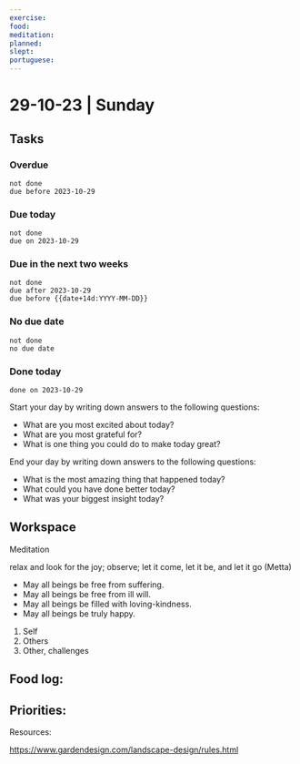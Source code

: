 ```yaml
---
exercise: 
food: 
meditation: 
planned: 
slept: 
portuguese:
---
```


# 29-10-23 | Sunday

## Tasks
### Overdue
```tasks
not done
due before 2023-10-29
```

### Due today
```tasks
not done
due on 2023-10-29
```

### Due in the next two weeks
```tasks
not done
due after 2023-10-29
due before {{date+14d:YYYY-MM-DD}}
```

### No due date
```tasks
not done
no due date
```

### Done today
```tasks
done on 2023-10-29
```


Start your day by writing down answers to the following questions:

- What are you most excited about today? 
- What are you most grateful for? 
- What is one thing you could do to make today great?  

End your day by writing down answers to the following questions: 

- What is the most amazing thing that happened today? 
- What could you have done better today? 
- What was your biggest insight today?

## Workspace

Meditation 

relax and look for the joy; observe; let it come, let it be, and let it go
(Metta)
-   May all beings be free from suffering.
-   May all beings be free from ill will.
-   May all beings be filled with loving-kindness.
-   May all beings be truly happy.

1. Self
2. Others
3. Other, challenges

Food log:
- 

Priorities:
- 

Resources:

https://www.gardendesign.com/landscape-design/rules.html